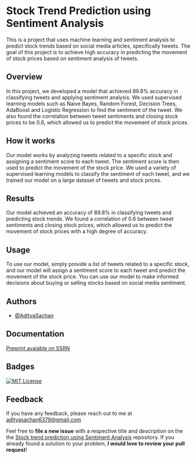 
# Stock Trend Prediction using Sentiment Analysis

This is a project that uses machine learning and sentiment analysis to predict stock trends based on social media articles, specifically tweets. The goal of this project is to achieve high accuracy in predicting the movement of stock prices based on sentiment analysis of tweets.


## Overview

In this project, we developed a model that achieved 89.8% accuracy in classifying tweets and applying sentiment analysis. We used supervised learning models such as Naive Bayes, Random Forest, Decision Trees, AdaBoost and Logistic Regression to find the sentiment of the tweet. We also found the correlation between tweet sentiments and closing stock prices to be 0.6, which allowed us to predict the movement of stock prices.

## How it works

Our model works by analyzing tweets related to a specific stock and assigning a sentiment score to each tweet. The sentiment score is then used to predict the movement of the stock price. We used a variety of supervised learning models to classify the sentiment of each tweet, and we trained our model on a large dataset of tweets and stock prices.

## Results

Our model achieved an accuracy of 89.8% in classifying tweets and predicting stock trends. We found a correlation of 0.6 between tweet sentiments and closing stock prices, which allowed us to predict the movement of stock prices with a high degree of accuracy.

## Usage

To use our model, simply provide a list of tweets related to a specific stock, and our model will assign a sentiment score to each tweet and predict the movement of the stock price. You can use our model to make informed decisions about buying or selling stocks based on social media sentiment.
## Authors

- [@AdityaSachan](https://github.com/AdityaSachan)


## Documentation

[Preprint avaiable on SSRN](https://papers.ssrn.com/sol3/papers.cfm?abstract_id=4314299)


## Badges

[![MIT License](https://img.shields.io/badge/License-MIT-green.svg)](https://choosealicense.com/licenses/mit/)




## Feedback

If you have any feedback, please reach out to me at adityasachan6379@gmail.com



Feel free to **file a new issue** with a respective title and description on the the [Stock trend prediction using Sentiment Analysis](https://github.com/AdityaSachan/Stock-Market-Prediction-using-Sentiment-Analysis/issues) repository. If you already found a solution to your problem, **I would love to review your pull request**! 
